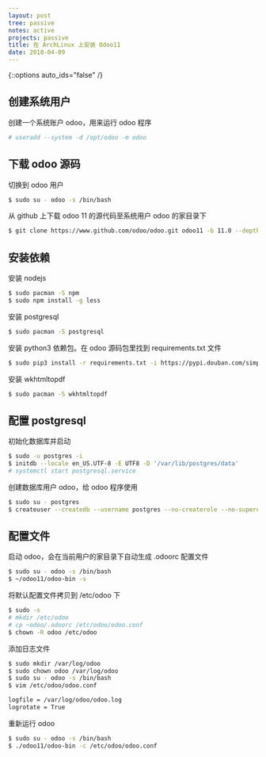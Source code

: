```yaml
---
layout: post
tree: passive
notes: active
projects: passive
title: 在 ArchLinux 上安装 Odoo11
date: 2018-04-09
---
```


{::options auto_ids="false" /}


## 创建系统用户

创建一个系统账户 odoo，用来运行 odoo 程序

~~~sh
# useradd --system -d /opt/odoo -m odoo
~~~


## 下载 odoo 源码

切换到 odoo 用户

~~~sh
$ sudo su - odoo -s /bin/bash
~~~

从 github 上下载 odoo 11 的源代码至系统用户 odoo 的家目录下

~~~sh
$ git clone https://www.github.com/odoo/odoo.git odoo11 -b 11.0 --depth=1
~~~


## 安装依赖

安装 nodejs

~~~sh
$ sudo pacman -S npm
$ sudo npm install -g less
~~~

安装 postgresql

~~~sh
$ sudo pacman -S postgresql
~~~

安装 python3 依赖包。在 odoo 源码包里找到 requirements.txt 文件

~~~sh
$ sudo pip3 install -r requirements.txt -i https://pypi.douban.com/simple
~~~

安装 wkhtmltopdf

~~~sh
$ sudo pacman -S wkhtmltopdf
~~~


## 配置 postgresql

初始化数据库并启动

~~~sh
$ sudo -u postgres -i
$ initdb --locale en_US.UTF-8 -E UTF8 -D '/var/lib/postgres/data'
# systemctl start postgresql.service
~~~

创建数据库用户 odoo，给 odoo 程序使用

~~~sh
$ sudo su - postgres
$ createuser --createdb --username postgres --no-createrole --no-superuser --pwprompt odoo
~~~


## 配置文件

启动 odoo，会在当前用户的家目录下自动生成 .odoorc 配置文件

~~~sh
$ sudo su - odoo -s /bin/bash
$ ~/odoo11/odoo-bin -s
~~~

将默认配置文件拷贝到 /etc/odoo 下

~~~sh
$ sudo -s
# mkdir /etc/odoo
# cp ~odoo/.odoorc /etc/odoo/odoo.conf
$ chown -R odoo /etc/odoo
~~~

添加日志文件

~~~sh
$ sudo mkdir /var/log/odoo
$ sudo chown odoo /var/log/odoo
$ sudo su - odoo -s /bin/bash
$ vim /etc/odoo/odoo.conf

logfile = /var/log/odoo/odoo.log
logrotate = True

~~~

重新运行 odoo

~~~sh
$ sudo su - odoo -s /bin/bash
$ ./odoo11/odoo-bin -c /etc/odoo/odoo.conf
~~~
